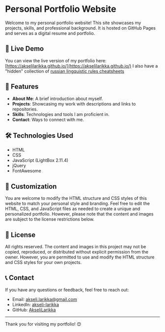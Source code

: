 # Personal Portfolio Website

Welcome to my personal portfolio website! This site showcases my projects, skills, and professional background. It is hosted on GitHub Pages and serves as a digital resume and portfolio.

## 🚀 Live Demo
You can view the live version of my portfolio here: [https://akselilarikka.github.io/](https://akselilarikka.github.io/)
I also have a "hidden" collection of [russian lingquistic rules cheatsheets](https://akselilarikka.github.io/rus.html)

## 📌 Features
- **About Me**: A brief introduction about myself.
- **Projects**: Showcasing my work with descriptions and links to repositories.
- **Skills**: Technologies and tools I am proficient in.
- **Contact**: Ways to connect with me.

## 🛠️ Technologies Used
- HTML
- CSS
- JavaScript (LightBox 2.11.4)
- jQuery
- FontAwesome

## 🎨 Customization
You are welcome to modify the HTML structure and CSS styles of this website to match your personal style and branding. Feel free to edit the HTML, CSS, and JavaScript files as needed to create a unique and personalized portfolio. However, please note that the content and images are subject to the license restrictions below.

## 📜 License
All rights reserved. The content and images in this project may not be copied, reproduced, or distributed without explicit permission from the owner. However, you are permitted to use and modify the HTML structure and CSS styles for your own projects.

## 📞 Contact
If you have any questions or feedback, feel free to reach out:
- Email: [akseli.larikka@gmail.com](akseli.larikka@gmail.com)
- LinkedIn: [akseli-larikka](https://www.linkedin.com/in/akseli-larikka/)
- GitHub: [AkseliLarikka](https://github.com/AkseliLarikka)

---
Thank you for visiting my portfolio! 😊
